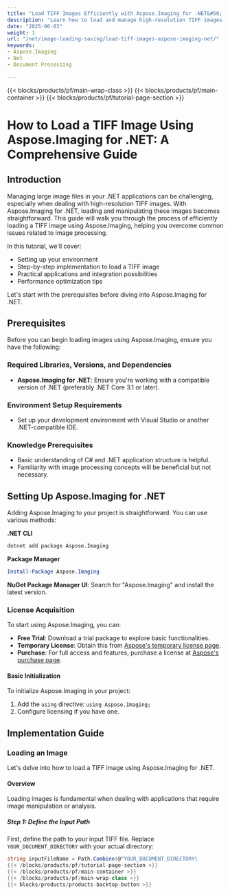 ```yaml
---
title: "Load TIFF Images Efficiently with Aspose.Imaging for .NET&#58; A Step-by-Step Guide"
description: "Learn how to load and manage high-resolution TIFF images using Aspose.Imaging for .NET. This guide provides step-by-step instructions, practical applications, and performance optimization tips."
date: "2025-06-03"
weight: 1
url: "/net/image-loading-saving/load-tiff-images-aspose-imaging-net/"
keywords:
- Aspose.Imaging
- Net
- Document Processing

---
```


{{< blocks/products/pf/main-wrap-class >}}
{{< blocks/products/pf/main-container >}}
{{< blocks/products/pf/tutorial-page-section >}}
# How to Load a TIFF Image Using Aspose.Imaging for .NET: A Comprehensive Guide

## Introduction

Managing large image files in your .NET applications can be challenging, especially when dealing with high-resolution TIFF images. With Aspose.Imaging for .NET, loading and manipulating these images becomes straightforward. This guide will walk you through the process of efficiently loading a TIFF image using Aspose.Imaging, helping you overcome common issues related to image processing.

In this tutorial, we'll cover:
- Setting up your environment
- Step-by-step implementation to load a TIFF image
- Practical applications and integration possibilities
- Performance optimization tips

Let's start with the prerequisites before diving into Aspose.Imaging for .NET.

## Prerequisites

Before you can begin loading images using Aspose.Imaging, ensure you have the following:

### Required Libraries, Versions, and Dependencies

- **Aspose.Imaging for .NET**: Ensure you're working with a compatible version of .NET (preferably .NET Core 3.1 or later).

### Environment Setup Requirements

- Set up your development environment with Visual Studio or another .NET-compatible IDE.

### Knowledge Prerequisites

- Basic understanding of C# and .NET application structure is helpful.
- Familiarity with image processing concepts will be beneficial but not necessary.

## Setting Up Aspose.Imaging for .NET

Adding Aspose.Imaging to your project is straightforward. You can use various methods:

**.NET CLI**

```bash
dotnet add package Aspose.Imaging
```

**Package Manager**

```powershell
Install-Package Aspose.Imaging
```

**NuGet Package Manager UI**: Search for "Aspose.Imaging" and install the latest version.

### License Acquisition

To start using Aspose.Imaging, you can:

- **Free Trial**: Download a trial package to explore basic functionalities.
- **Temporary License**: Obtain this from [Aspose's temporary license page](https://purchase.aspose.com/temporary-license/).
- **Purchase**: For full access and features, purchase a license at [Aspose's purchase page](https://purchase.aspose.com/buy).

#### Basic Initialization

To initialize Aspose.Imaging in your project:
1. Add the `using` directive: `using Aspose.Imaging;`
2. Configure licensing if you have one.

## Implementation Guide

### Loading an Image

Let's delve into how to load a TIFF image using Aspose.Imaging for .NET.

#### Overview

Loading images is fundamental when dealing with applications that require image manipulation or analysis.

##### Step 1: Define the Input Path

First, define the path to your input TIFF file. Replace `YOUR_DOCUMENT_DIRECTORY` with your actual directory:

```csharp
string inputFileName = Path.Combine(@"YOUR_DOCUMENT_DIRECTORY\
{{< /blocks/products/pf/tutorial-page-section >}}
{{< /blocks/products/pf/main-container >}}
{{< /blocks/products/pf/main-wrap-class >}}
{{< blocks/products/products-backtop-button >}}